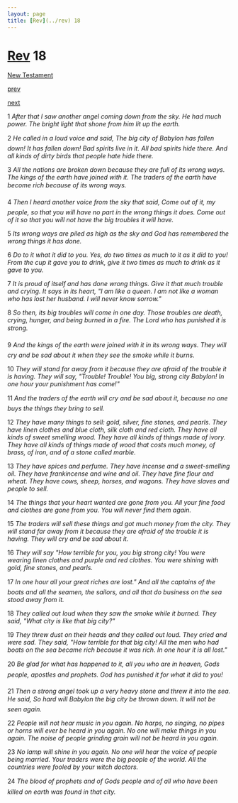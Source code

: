 ```yaml
---
layout: page
title: [Rev](../rev) 18
---
```


# [Rev](../rev) 18

[New Testament](/new-testament)


[prev](rev-17.html)


[next](rev-19.html)

1 _After that I saw another angel coming down from the sky. He had much power. The bright light that shone from him lit up the earth._

2 _He called in a loud voice and said, The big city of Babylon has fallen down! It has fallen down! Bad spirits live in it. All bad spirits hide there. And all kinds of dirty birds that people hate hide there._

3 _All the nations are broken down because they are full of its wrong ways. The kings of the earth have joined with it. The traders of the earth have become rich because of its wrong ways._

4 _Then I heard another voice from the sky that said, Come out of it, my people, so that you will have no part in the wrong things it does. Come out of it so that you will not have the big troubles it will have._

5 _Its wrong ways are piled as high as the sky and God has remembered the wrong things it has done._

6 _Do to it what it did to you. Yes, do two times as much to it as it did to you! From the cup it gave you to drink, give it two times as much to drink as it gave to you._

7 _It is proud of itself and has done wrong things. Give it that much trouble and crying. It says in its heart, "I am like a queen. I am not like a woman who has lost her husband. I will never know sorrow."_

8 _So then, its big troubles will come in one day. Those troubles are death, crying, hunger,  and being burned in a fire. The Lord who has punished it is strong._

9 _And the kings of the earth were joined with it in its wrong ways. They will cry and be sad about it when they see the smoke while it burns._

10 _They will stand far away from it because they are afraid of the trouble it is having. They will say, "Trouble! Trouble! You big, strong city Babylon! In one hour your punishment has come!"_

11 _And the traders of the earth will cry and be sad about it, because no one buys the things they bring to sell._

12 _They have many things to sell: gold, silver, fine stones, and pearls. They have linen clothes and blue cloth, silk cloth and red cloth. They have all kinds of sweet smelling wood. They have all kinds of things made of ivory. They have all kinds of things made of wood that costs much money, of brass, of iron, and of a stone called marble._

13 _They have spices and perfume. They have incense and a sweet-smelling oil. They have frankincense and wine and oil. They have fine flour and wheat. They have cows, sheep,  horses, and wagons. They have slaves and people to sell._

14 _The things that your heart wanted are gone from you. All your fine food and clothes are gone from you. You will never find them again._

15 _The traders will sell these things and got much money from the city. They will stand far away from it because they are afraid of the trouble it is having. They will cry and be sad about it._

16 _They will say "How terrible for you, you big strong city! You were wearing linen clothes and purple and red clothes. You were shining with gold, fine stones, and pearls._

17 _In one hour all your great riches are lost." And all the captains of the boats and all the seamen, the sailors, and all that do business on the sea stood away from it._

18 _They called out loud when they saw the smoke while it burned. They said, "What city is like that big city?"_

19 _They threw dust on their heads and they called out loud. They cried and were sad. They said, "How terrible for that big city! All the men who had boats on the sea became rich because it was rich. In one hour it is all lost."_

20 _Be glad for what has happened to it, all you who are in heaven, Gods people, apostles and prophets. God has punished it for what it did to you!_

21 _Then a strong angel took up a very heavy stone and threw it into the sea. He said, So hard will Babylon the big city be thrown down. It will not be seen again._

22 _People will not hear music in you again. No harps, no singing, no pipes or horns will ever be heard in you again. No one will make things in you again. The noise of people grinding grain will not be heard in you again._

23 _No lamp will shine in you again. No one will hear the voice of people being married.  Your traders were the big people of the world. All the countries were fooled by your witch doctors._

24 _The blood of prophets and of Gods people and of all who have been killed on earth was found in that city._

